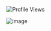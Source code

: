 ![Profile Views](https://komarev.com/ghpvc/?username=NovasaidKYs&color=red)


![image](https://github.com/user-attachments/assets/6b58bb91-7fb5-464f-9e0e-4ca3c85ba09b)








